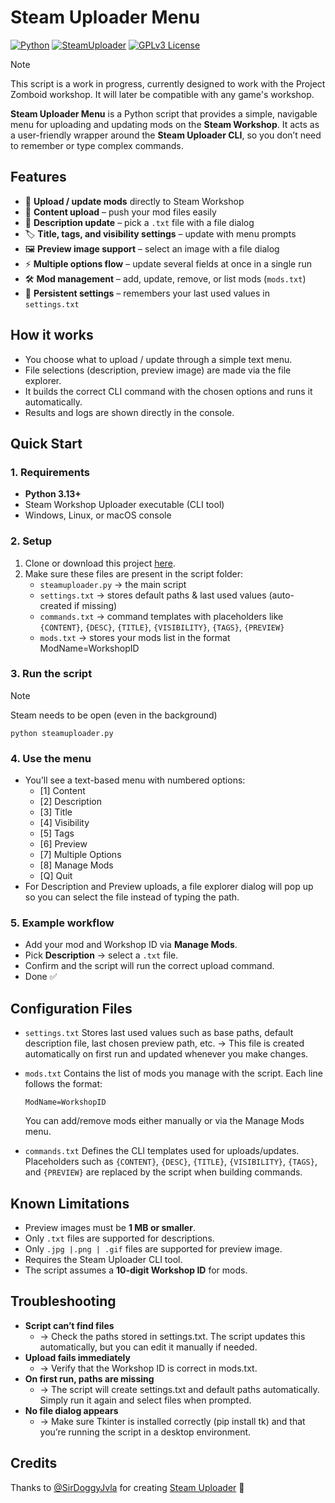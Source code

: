 # Steam Uploader Menu
[![Python](https://img.shields.io/badge/Python-v3.13.7-3776AB.svg?logo=python&logoColor=F2F2F2)](https://www.python.org/downloads/)
[![SteamUploader](https://img.shields.io/badge/SteamUploader-v0.3.0-000000.svg?logo=steam&logoColor=F2F2F2)](https://github.com/SirDoggyJvla/Steam-Uploader)
[![GPLv3 License](https://img.shields.io/badge/License-GPL%20v3-green.svg?logo=googledocs&logoColor=F2F2F2)](https://www.gnu.org/licenses/gpl-3.0.html)

> [!NOTE]
> This script is a work in progress, currently designed to work with the Project Zomboid workshop. It will later be compatible with any game's workshop.

**Steam Uploader Menu** is a Python script that provides a simple, navigable menu for uploading and updating mods on the **Steam Workshop**.
It acts as a user-friendly wrapper around the **Steam Uploader CLI**, so you don’t need to remember or type complex commands.

## Features
- 🚀 **Upload / update mods** directly to Steam Workshop
- 📂 **Content upload** – push your mod files easily
- 📝 **Description update** – pick a `.txt` file with a file dialog
- 🏷️ **Title, tags, and visibility settings** – update with menu prompts
- 🖼️ **Preview image support** – select an image with a file dialog
- ⚡ **Multiple options flow** – update several fields at once in a single run
- 🛠️ **Mod management** – add, update, remove, or list mods (`mods.txt`)
- 💾 **Persistent settings** – remembers your last used values in `settings.txt`

## How it works
- You choose what to upload / update through a simple text menu.
- File selections (description, preview image) are made via the file explorer.
- It builds the correct CLI command with the chosen options and runs it automatically.
- Results and logs are shown directly in the console.

## Quick Start
### 1. **Requirements**
  - **Python 3.13+**
  - Steam Workshop Uploader executable (CLI tool)
  - Windows, Linux, or macOS console

### 2. **Setup**
  1. Clone or download this project [here](https://github.com/xberkth/Steam-Uploader-Menu/releases).
  2. Make sure these files are present in the script folder:
     - `steamuploader.py` → the main script
     - `settings.txt` → stores default paths & last used values (auto-created if missing)
     - `commands.txt` → command templates with placeholders like `{CONTENT}`, `{DESC}`, `{TITLE}`, `{VISIBILITY}`, `{TAGS}`, `{PREVIEW}`
     - `mods.txt` → stores your mods list in the format ModName=WorkshopID

### 3. **Run the script**
> [!NOTE]
> Steam needs to be open (even in the background)
```shell
python steamuploader.py
```

### 4. **Use the menu**
- You’ll see a text-based menu with numbered options:
  - [1] Content
  - [2] Description
  - [3] Title
  - [4] Visibility
  - [5] Tags
  - [6] Preview
  - [7] Multiple Options
  - [8] Manage Mods
  - [Q] Quit
- For Description and Preview uploads, a file explorer dialog will pop up so you can select the file instead of typing the path.

### 5. **Example workflow**
  - Add your mod and Workshop ID via **Manage Mods**.
  - Pick **Description** → select a `.txt` file.
  - Confirm and the script will run the correct upload command.
  - Done ✅

## Configuration Files
- `settings.txt`
  Stores last used values such as base paths, default description file, last chosen preview path, etc.
  → This file is created automatically on first run and updated whenever you make changes.

- `mods.txt`
  Contains the list of mods you manage with the script. Each line follows the format:
  ```
  ModName=WorkshopID
  ```
  You can add/remove mods either manually or via the Manage Mods menu.

- `commands.txt`
  Defines the CLI templates used for uploads/updates.
  Placeholders such as `{CONTENT}`, `{DESC}`, `{TITLE}`, `{VISIBILITY}`, `{TAGS}`, and `{PREVIEW}` are replaced by the script when building commands.

## Known Limitations
- Preview images must be **1 MB or smaller**.
- Only `.txt` files are supported for descriptions.
- Only `.jpg |.png | .gif` files are supported for preview image.
- Requires the Steam Uploader CLI tool.
- The script assumes a **10-digit Workshop ID** for mods.

## Troubleshooting
- **Script can’t find files**
  - → Check the paths stored in settings.txt. The script updates this automatically, but you can edit it manually if needed.
- **Upload fails immediately**
  - → Verify that the Workshop ID is correct in mods.txt.
- **On first run, paths are missing**
  - → The script will create settings.txt and default paths automatically. Simply run it again and select files when prompted.
- **No file dialog appears**
  - → Make sure Tkinter is installed correctly (pip install tk) and that you’re running the script in a desktop environment.

## Credits
Thanks to [@SirDoggyJvla](https://github.com/SirDoggyJvla) for creating [Steam Uploader](https://github.com/SirDoggyJvla/Steam-Uploader/) 🤘